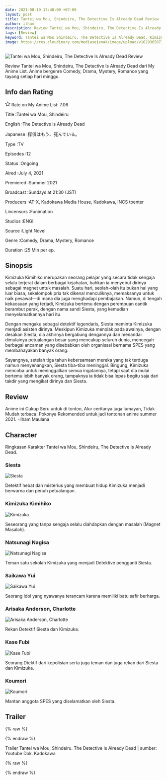 ```yaml
---
date: 2021-08-19 17:48:00 +07:00
layout: post
title: Tantei wa Mou, Shindeiru, The Detective Is Already Dead Review
author: ilham
description: Review Tantei wa Mou, Shindeiru, The Detective Is Already Dead dari My Anime List. Anime bergenre Comedy, Drama, Mystery, Romance yang tayang setiap hari minggu.
tags: [Review]
keyword: Tantei wa Mou Shindeiru, The Detective Is Already Dead, Kimizuka Kimihiko, Siesta, Anime
image: https://res.cloudinary.com/mediasejenak/image/upload/v1629365873/images_15_wijgit.jpg
---
```


<img alt="Tantei wa Mou, Shindeiru, The Detective Is Already Dead Review" src="https://res.cloudinary.com/mediasejenak/image/upload/v1629365873/images_15_wijgit.jpg"/>

Review Tantei wa Mou, Shindeiru, The Detective Is Already Dead dari My Anime List. Anime bergenre Comedy, Drama, Mystery, Romance yang tayang setiap hari minggu.

## Info dan Rating

<svg xmlns="http://www.w3.org/2000/svg" width="16" height="16" fill="currentColor" class="bi bi-star" viewBox="0 0 16 16"><path d="M2.866 14.85c-.078.444.36.791.746.593l4.39-2.256 4.389 2.256c.386.198.824-.149.746-.592l-.83-4.73 3.522-3.356c.33-.314.16-.888-.282-.95l-4.898-.696L8.465.792a.513.513 0 0 0-.927 0L5.354 5.12l-4.898.696c-.441.062-.612.636-.283.95l3.523 3.356-.83 4.73zm4.905-2.767-3.686 1.894.694-3.957a.565.565 0 0 0-.163-.505L1.71 6.745l4.052-.576a.525.525 0 0 0 .393-.288L8 2.223l1.847 3.658a.525.525 0 0 0 .393.288l4.052.575-2.906 2.77a.565.565 0 0 0-.163.506l.694 3.957-3.686-1.894a.503.503 0 0 0-.461 0z"/></svg> Rate on My Anime List: 7.06

Title	         :Tantei wa Mou, Shindeiru

English	         :The Detective is Already Dead

Japanese	 :探偵はもう、死んでいる。

Type	         :TV

Episodes	 :12

Status	         :Ongoing

Aired	         :July 4, 2021

Premiered	 :Summer 2021

Broadcast	 :Sundays at 21:30 (JST)

Producers	 :AT-X, Kadokawa Media House, Kadokawa, INCS toenter

Lincensors	 :Funimation

Studios	         :ENGI

Source	         :Light Novel

Genre	         :Comedy, Drama, Mystery, Romance

Duration	 :25 Min per ep.

## Sinopsis

Kimizuka Kimihiko merupakan seorang pelajar yang secara tidak sengaja selalu terjerat dalam berbagai kejahatan, bahkan ia menyebut dirinya sebagai magnet untuk masalah. Suatu hari, seolah-olah itu bukan hal yang luar biasa, sekelompok pria tak dikenal menculiknya, memaksanya untuk naik pesawat—di mana dia juga menghadapi pembajakan. Namun, di tengah kekacauan yang terjadi, Kimizuka bertemu dengan perempuan cantik berambut perak, dengan nama sandi Siesta, yang kemudian menyelamatkannya hari itu.

Dengan mengaku sebagai detektif legendaris, Siesta meminta Kimizuka menjadi asisten dirinya. Meskipun Kimizuka menolak pada awalnya, dengan desakan Siesta, dia akhirnya bergabung dengannya dan menandai dimulainya petualangan besar yang mencakup seluruh dunia, mencegah berbagai ancaman yang disebabkan oleh organisasi bernama SPES yang membahayakan banyak orang.

Sayangnya, setelah tiga tahun kebersamaan mereka yang tak terduga namun menyenangkan, Siesta tiba-tiba meninggal. Bingung, Kimizuka mencoba untuk meninggalkan semua ingatannya, tetapi saat dia mulai bertemu lebih banyak orang, tampaknya ia tidak bisa lepas begitu saja dari takdir yang mengikat dirinya dan Siesta.

## Review

Anime ini Cukup Seru untuk di tonton, Alur ceritanya juga lumayan, Tidak Mudah terbaca. Pokonya Rekomended untuk jadi tontonan anime summer 2021. -Ilham Maulana

## Character

Ringkasan Karakter Tantei wa Mou, Shindeiru, The Detective Is Already Dead.

### Siesta

<img alt="Siesta" src="https://i.pinimg.com/736x/98/f7/b5/98f7b57dbd207280b5080699dfafb934.jpg"/>

Detektif hebat dan misterius yang membuat hidup Kimizuka menjadi berwarna dan penuh petualangan.

### Kimizuka Kimihiko

<img alt="Kimizuka" src="https://i.pinimg.com/736x/66/fc/1c/66fc1cd0f701539781b719a523bbce4e.jpg"/>

Seseorang yang tanpa sengaja selalu diahdapkan dengan masalah (Magnet Masalah).

### Natsunagi Nagisa

<img alt="Natsunagi Nagisa" src="https://i.pinimg.com/736x/be/b3/9b/beb39b5abd53a98b293d3168c88a6369.jpg"/>

Teman satu sekolah Kimizuka yang menjadi Detektive pengganti Siesta.

### Saikawa Yui

<img alt="Saikawa Yui" src="https://i.pinimg.com/736x/1d/04/2c/1d042cdcf55e13479981659bdb72d57e.jpg"/>

Seorang Idol yang nyawanya terancam karena memiliki batu safir berharga.

### Arisaka Anderson, Charlotte

<img alt="Arisaka Anderson, Charlotte" src="https://i.pinimg.com/736x/ff/f2/d5/fff2d5421c64e98fae1a0a4d42e86771.jpg"/>

Rekan Detektif Siesta dan Kimizuka.

### Kase Fubi

<img alt="Kase Fubi" src="https://s1.zerochan.net/Kase.Fuubi.600.3377669.jpg"/>

Seorang Dtektif dari kepolisian serta juga teman dan juga rekan dari Siesta dan Kimizuka.

### Koumori

<img alt="Koumori" src="https://otakotaku.com/asset/img/character/2021/06/koumori-60d725f6daa23p.jpg"/>

Mantan anggota SPES yang diselamatkan oleh Siesta.

## Trailer

{% raw %}<div id="player" data-plyr-provider="youtube" data-plyr-embed-id="c5rYQv8j3z0"></div>{% endraw %}

Trailer Tantei wa Mou, Shindeiru. The Detective Is Already Dead | sumber: Youtube Dok. Kadokawa

{% raw %}
<script type="application/ld+json">
{
  "@context":"https://schema.org",
  "@type":"TVSeries",
  "url":"https://www.mediasejenak.xyz/tantei-wa-mou-shindeiru",
  "name":"Tantei wa Mou, Shindeiru.",
  "alternateName":"The Detective Is Already Dead",
  "image":"https://m.media-amazon.com/images/M/MV5BNjQxYTNmZjktYTQwNS00YjY0LWIzNjAtZmM4MzhkODAyNzI4XkEyXkFqcGdeQXVyMzgxODM4NjM@._V1_.jpg",
  "description":"Review Tantei wa Mou, Shindeiru, The Detective Is Already Dead dari My Anime List. Anime bergenre Comedy, Drama, Mystery, Romance yang tayang setiap hari minggu.",
  "review": {
    "@type": "Review",
    "name": "detective is already dead",
    "itemReviewed": {
      "@type": "CreativeWork",
      "url": "https://www.mediasejenak.xyz/tantei-wa-mou-shindeiru"
      },
  "author": {
    "@type": "Person",
    "name":"Ilham Maulana"
    },
  "dateCreated":"2021-07-06",
  "inLanguage": "Indonesian",
  "reviewBody": "Anime ini Cukup Seru untuk di tonton, Alur ceritanya juga lumayan, Tidak Mudah terbaca. Pokonya Rekomended untuk jadi tontonan anime summer 2021.",
  "reviewRating": {
    "@type":"Rating",
    "worstRating":1,
    "bestRating":10,
    "ratingValue":10 
    }
  },
  "aggregateRating": {
    "@type": "AggregateRating",
    "ratingCount": 35940,
    "bestRating": 10,
    "worstRating": 1,
    "ratingValue": 7.06 
    },
  "genre": ["Animation","Comedy","Drama"],
  "datePublished": "2021-07-04",
  "keywords": "anime"
}
</script>
{% endraw %}
